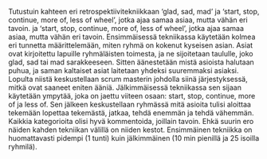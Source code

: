 Tutustuin kahteen eri retrospektiivitekniikkaan ‘glad, sad, mad’ ja ‘start, stop, continue, more of, less of wheel’, jotka ajaa samaa asiaa, mutta vähän eri tavoin. ja ‘start, stop, continue, more of, less of wheel’, jotka ajaa samaa asiaa, mutta vähän eri tavoin. Ensimmäisessä tekniikassa käytetään kolmea eri tunnetta määrittelemään, miten ryhmä on kokenut kyseisen asian. Asiat ovat kirjoitettu lapuille ryhmäläisten toimesta, ja ne sijoitetaan taululle, joko glad, sad tai mad sarakkeeseen. Sitten äänestetään mistä asioista halutaan puhua, ja saman kaltaiset asiat laitetaan yhdeksi suuremmaksi asiaksi. Lopulta niistä keskustellaan scrum masterin johdolla siinä järjestyksessä, mitkä ovat saaneet eniten ääniä. Jälkimmäisessä tekniikassa sen sijaan käytetään ympytää, joka on jaettu viiteen osaan: start, stop, continue, more of ja less of. Sen jälkeen keskustellaan ryhmässä mitä asioita tulisi aloittaa tekemään lopettaa tekemästä, jatkaa, tehdä enemmän ja tehdä vähemmän. Kaikkia kategorioita olisi hyvä kommentoida, joillain tavoin. Ehkä suurin ero näiden kahden tekniikan välillä on niiden kestot. Ensimmäinen tekniikka on huomattavasti pidempi (1 tunti) kuin jälkimmäinen (10 min pienillä ja 25 isoilla ryhmilä).
